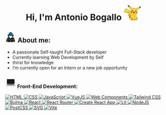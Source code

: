 <h1 align="center">Hi, I'm Antonio Bogallo <img src = "https://github.com/AntonioBogallo/AntonioBogallo/blob/main/assets/img/pikachu-pokemon-hi.gif?raw=true" width="55"></h1>


<h2><img src = "https://github.com/AntonioBogallo/AntonioBogallo/blob/main/assets/img/about_me.gif?raw=true" width="35"> About me:</h2>

<ul>
    <li>A passionate Self-taught Full-Stack developer</li>
    <li>Currently learning Web Development by Self</li>
    <li>thirst for knowledge</li>
    <li>I’m currently open for an Intern or a new job opportunity</li>
</ul>

<h3><img src = "https://github.com/AntonioBogallo/AntonioBogallo/blob/main/assets/img/pc.gif?raw=true" width="35"> Front-End Development:</h3>


<p>
    <a href="https://html.spec.whatwg.org/multipage/">
        <img 
        alt="HTML" 
        src="https://img.shields.io/badge/HTML%20-%23E34F26.svg?logo=html5&logoColor=white&style=plastic"
        height="30">
    </a>
    <a href="https://www.w3.org/Style/CSS/Overview.en.html">
        <img 
        alt="CSS" 
        src="https://img.shields.io/badge/CSS%20-%231572B6.svg?logo=css3&logoColor=white&style=plastic"
        height="30">
    </a>
    <a href="https://262.ecma-international.org/13.0/#sec-intro">
        <img 
        alt="JavaScript" 
        src="https://img.shields.io/badge/JavaScript%20-%23F7DF1E.svg?logo=javascript&logoColor=black&style=plastic"
        height="30">
    </a>
    <a href="https://vuejs.org/">
        <img 
        alt="VueJS" 
        src="https://img.shields.io/badge/Vue.js-%234FC08D.svg?logo=vuedotjs&logoColor=white&style=plastic"height="30">
    </a>
    <a href="https://www.webcomponents.org/">
        <img 
        alt="Web Components" 
        src="https://img.shields.io/badge/Web%20Components-%2329ABE2.svg?logo=webcomponentsdotorg&logoColor=white&style=plastic"height="30">
    </a>
    <a href="https://tailwindcss.com/">
        <img 
        alt="Tailwind CSS" 
        src="https://img.shields.io/badge/Tailwind%20CSS%20-%2306B6D4.svg?logo=tailwindcss&logoColor=white&style=plastic"height="30">
    </a>
    <a href="https://bulma.io/">
        <img 
        alt="Bulma" 
        src="https://img.shields.io/badge/Bulma%20-%2300D1B2.svg?logo=bulma&logoColor=white&style=plastic"height="30">
    </a>
    <a href="https://react.dev/">
        <img 
        alt="React" 
        src="https://img.shields.io/badge/React%20-%2361DAFB.svg?logo=react&logoColor=white&style=plastic"height="30">
    </a>
    <a href="https://reactrouter.com/">
        <img 
        alt="React Router" 
        src="https://img.shields.io/badge/React%20Router%20-%23CA4245.svg?logo=reactrouter&logoColor=white&style=plastic"height="30">
    </a>
    <a href="https://create-react-app.dev/">
        <img 
        alt="Create React App" 
        src="https://img.shields.io/badge/Creat%20React%20App%20-%2309D3AC.svg?logo=createreactapp&logoColor=white&style=plastic"height="30">
    </a>
    <a href="https://lit.dev/">
        <img 
        alt="Lit" 
        src="https://img.shields.io/badge/Lit%20-%23324FFF.svg?logo=lit&logoColor=white&style=plastic"height="30">
    </a>
    <a href="https://nodejs.org/">
        <img 
        alt="NodeJS"
        src="https://img.shields.io/badge/Node.js%20-%2343853D.svg?logo=node.js&logoColor=white&style=plastic"height="30">
    </a>
    <a href="https://postcss.org/">
        <img 
        alt="PostCSS"
        src="https://img.shields.io/badge/PostCSS%20-%23DD3A0A.svg?logo=postcss&logoColor=white&style=plastic"height="30">
    </a>
    <a href="#">
        <img 
        alt="SVG"
        src="https://img.shields.io/badge/SVG%20-%23FFB13B.svg?logo=svg&logoColor=white&style=plastic"height="30">
    </a>
    <a href="https://vitejs.dev/">
        <img 
        alt="Vite"
        src="https://img.shields.io/badge/Vite%20-%23646CFF.svg?logo=vite&logoColor=white&style=plastic"height="30">
    </a>
</p>

<!--
<p>
    <a href="https://html.spec.whatwg.org/multipage/"><img alt="HTML" src="https://img.shields.io/badge/HTML%20-%23E34F26.svg?logo=html5&logoColor=white&style=plastic"></a>
    <a href="https://www.w3.org/Style/CSS/Overview.en.html"><img alt="CSS" src="https://img.shields.io/badge/CSS%20-%231572B6.svg?logo=css3&logoColor=white&style=plastic"></a>
    <a href="https://262.ecma-international.org/13.0/#sec-intro"><img alt="JavaScript" src="https://img.shields.io/badge/JavaScript%20-%23F7DF1E.svg?logo=javascript&logoColor=black&style=plastic&style=plastic"></a>
    <a href="https://postcss.org/"><img alt="PostCSS" src="https://img.shields.io/badge/PostCSS%20-%23DD3A0A.svg?logo=postcss&logoColor=white&style=plastic"></a>
    <a href="https://nodejs.org/"><img alt="NodeJS" src="https://img.shields.io/badge/Node.js%20-%2343853D.svg?logo=node.js&logoColor=white&style=plastic"></a>
    <a href="https://vuejs.org/"><img alt="VueJS" src="https://img.shields.io/badge/Vue.js-%234FC08D.svg?logo=vuedotjs&logoColor=white&style=plastic"></a>
    <a href="https://www.webcomponents.org/"><img alt="Web Components" src="https://img.shields.io/badge/Web%20Components-%2329ABE2.svg?logo=webcomponentsdotorg&logoColor=white&style=plastic"></a>
    <a href="#"><img alt="SVG" src="https://img.shields.io/badge/SVG%20-%23FFB13B.svg?logo=svg&logoColor=white&style=plastic"></a>
    <a href="https://www.netlify.com/"><img alt="Netlify" src="https://img.shields.io/badge/Netlify%20-%2300C7B7.svg?logo=netlify&logoColor=white&style=plastic"></a>
    <a href="https://analytics.google.com"><img alt="Google Analytics" src="https://img.shields.io/badge/Google%20Analytics%20-%23E37400.svg?logo=googleanalytics&logoColor=white&style=plastic"></a>
    <a href="https://stripe.com/"><img alt="Stripe" src="https://img.shields.io/badge/Stripe%20-%23008CDD.svg?logo=stripe&logoColor=white&style=plastic"></a>
    <a href="https://git-scm.com/"><img alt="Git" src="https://img.shields.io/badge/Git%20-%23F05032.svg?logo=git&logoColor=white&style=plastic"></a>
    <a href="https://github.com/"><img alt="Github" src="https://img.shields.io/badge/Github%20-%23181717.svg?logo=github&logoColor=white&style=plastic"></a>
    <a href="https://docs.github.com/en/actions"><img alt="Github Actions" src="https://img.shields.io/badge/Github%20Actions%20-%232088FF.svg?logo=githubactions&logoColor=white&style=plastic"></a>
    <a href="https://pages.github.com/"><img alt="GitHub Pages" src="https://img.shields.io/badge/GitHub%20Pages%20-%23222222.svg?logo=githubpages&logoColor=white&style=plastic"></a>
    <a href="https://tailwindcss.com/"><img alt="Tailwind CSS" src="https://img.shields.io/badge/Tailwind%20CSS%20-%2306B6D4.svg?logo=tailwindcss&logoColor=white&style=plastic"></a>
    <a href="https://eslint.org/"><img alt="ESlint" src="https://img.shields.io/badge/ESlint%20-%234B32C3.svg?logo=eslint&logoColor=white&style=plastic"></a>
    <a href="https://stylelint.io/"><img alt="stylelint" src="https://img.shields.io/badge/stylelint%20-%23263238.svg?logo=stylelint&logoColor=white&style=plastic"></a>
    <a href="https://www.linux.org/"><img alt="Linux" src="https://img.shields.io/badge/Linux%20-%23FCC624.svg?logo=linux&logoColor=black&style=plastic&style=plastic"></a>
    <a href="https://www.gnu.org/software/gnu-c-manual/gnu-c-manual.html"><img alt="C" src="https://img.shields.io/badge/C%20Programming%20Language-%23ffffff.svg?logo=c&logoColor=#A8B9CC"></a>
    <a href="https://help.gnome.org/users/gnome-terminal/stable/index.html.en"><img alt="GNOME Terminal" src="https://img.shields.io/badge/GNOME%20Terminal%20-%23241F31.svg?logo=gnometerminal&logoColor=#A8B9CC"></a>
    <a href="https://firebase.google.com/"><img alt="Firebase" src ="https://img.shields.io/badge/Firebase-%23316192.svg?logo=firebase&logoColor=white&style=plastic"></a>
    <a href="https://www.java.com/es/"><img alt="Java" src="https://img.shields.io/badge/Java-%23007396.svg?logo=java&logoColor=white&style=plastic"></a>
    <a href="https://www.mysql.com/"><img alt="MySQL" src="https://img.shields.io/badge/MySQL%20-%23025E8C.svg?logo=mysql&logoColor=white&style=plastic"></a>
    <a href="https://www.python.org/"><img alt="Python" src="https://img.shields.io/badge/Python%20-%2314354C.svg?logo=python&logoColor=white&style=plastic"></a>
    <a href="https://docs.cypress.io/"><img alt="Cypress" src="https://img.shields.io/badge/Cypress%20-%2317202C.svg?logo=cypress&logoColor=white&style=plastic"></a>
    <a href="http://expressjs.com/"><img alt="ExpressJS" src="https://img.shields.io/badge/Express%20-%23000000.svg?logo=express&logoColor=white&style=plastic"></a>
    <a href="https://gitlab.com/"><img alt="Gitlab" src="https://img.shields.io/badge/Gitlab%20-%23FC6D26.svg?logo=gitlab&logoColor=white&style=plastic"></a>
    <a href="https://www.digitalocean.com/"><img alt="DigitalOcean" src="https://img.shields.io/badge/DigitalOcean%20-%230080FF.svg?logo=digitalocean&logoColor=white&style=plastic"></a>
    <a href="https://www.typescriptlang.org/"><img alt="Typescript" src="https://img.shields.io/badge/TypeScript%20-%233178C6.svg?logo=typescript&logoColor=white&style=plastic"></a>
    <a href="https://bulma.io/"><img alt="Bulma" src="https://img.shields.io/badge/Bulma%20-%2300D1B2.svg?logo=bulma&logoColor=white&style=plastic"></a>
    <a href="https://www.docker.com/"><img alt="Docker" src="https://img.shields.io/badge/Docker%20-%232496ED.svg?logo=docker&logoColor=white&style=plastic"></a>
    <a href="http://go.dev/"><img alt="Go" src="https://img.shields.io/badge/Go%20Programming%20Language%20-%2300ADD8.svg?logo=go&logoColor=white&style=plastic"></a>
    <a href="https://www.mongodb.com/"><img alt="MongoDB" src="https://img.shields.io/badge/MongoDB%20-%2347A248.svg?logo=mongodb&logoColor=white&style=plastic"></a>
    <a href="https://reactrouter.com/"><img alt="React Router" src="https://img.shields.io/badge/React%20Router%20-%23CA4245.svg?logo=reactrouter&logoColor=white&style=plastic"></a>
    <a href="https://react.dev/"><img alt="React" src="https://img.shields.io/badge/React%20-%2361DAFB.svg?logo=react&logoColor=white&style=plastic"></a>
    <a href="https://create-react-app.dev/"><img alt="Create React App" src="https://img.shields.io/badge/Creat%20React%20App%20-%2309D3AC.svg?logo=createreactapp&logoColor=white&style=plastic"></a>
    <a href="https://vitejs.dev/"><img alt="Vite" src="https://img.shields.io/badge/Vite%20-%23646CFF.svg?logo=vite&logoColor=white&style=plastic"></a>
    <a href="https://vitest.dev/"><img alt="Vitest" src="https://img.shields.io/badge/Vitest%20-%236E9F18.svg?logo=vitest&logoColor=white&style=plastic"></a>
    <a href="https://lit.dev/"><img alt="Lit" src="https://img.shields.io/badge/Lit%20-%23324FFF.svg?logo=lit&logoColor=white&style=plastic"></a>



### 💻 Software and Tools

<p>
    <a href="#"><img alt="Chrome" src="https://img.shields.io/badge/Chrome%20-%233DDC84.svg?logo=google-chrome&logoColor=white&style=plastic"></a>
    <a href="#"><img alt="Codepen" src="https://img.shields.io/badge/Codepen-000000.svg?logo=codepen&logoColor=white&style=plastic"></a>
    <a href="#"><img alt="Git" src="https://img.shields.io/badge/Git%20-%23F05033.svg?logo=git&logoColor=white&style=plastic"></a>
    <a href="#"><img alt="Postman" src="https://img.shields.io/badge/Postman%20-%23ffffff.svg?logo=postman&logoColor=#FF6C37"></a>
    <a href="#"><img alt="Stack Overflow" src="https://img.shields.io/badge/Stack%20Overflow%20-%23FE7A16.svg?logo=stack-overflow&logoColor=white&style=plastic"></a>
    <a href="#"><img alt="Visual Studio Code" src="https://img.shields.io/badge/Visual%20Studio%20Code-0078d7.svg?logo=visual-studio-code&logoColor=white&style=plastic"></a>
</p>
-->


